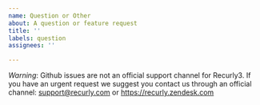 ```yaml
---
name: Question or Other
about: A question or feature request
title: ''
labels: question
assignees: ''

---
```


_Warning_: Github issues are not an official support channel for Recurly3. If you have an urgent request we suggest you contact us through an official channel: support@recurly.com or https://recurly.zendesk.com
